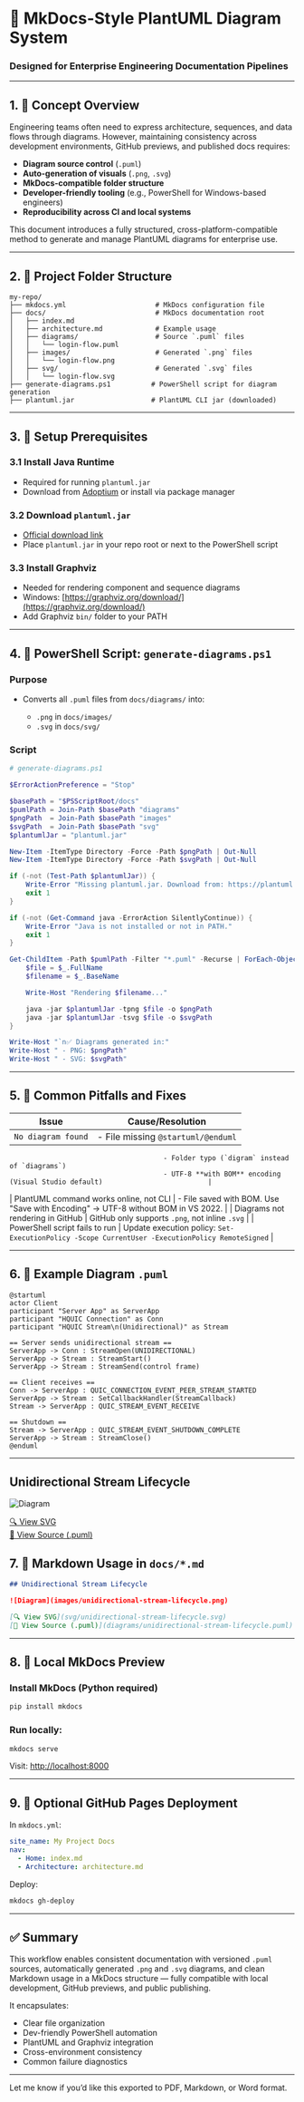 ﻿
# 📘 MkDocs-Style PlantUML Diagram System

### Designed for Enterprise Engineering Documentation Pipelines

---

## 1. 🧭 Concept Overview

Engineering teams often need to express architecture, sequences, and data flows through diagrams. However, maintaining consistency across development environments, GitHub previews, and published docs requires:

* **Diagram source control** (`.puml`)
* **Auto-generation of visuals** (`.png`, `.svg`)
* **MkDocs-compatible folder structure**
* **Developer-friendly tooling** (e.g., PowerShell for Windows-based engineers)
* **Reproducibility across CI and local systems**

This document introduces a fully structured, cross-platform-compatible method to generate and manage PlantUML diagrams for enterprise use.

---

## 2. 📁 Project Folder Structure

```
my-repo/
├── mkdocs.yml                      # MkDocs configuration file
├── docs/                           # MkDocs documentation root
│   ├── index.md
│   ├── architecture.md             # Example usage
│   ├── diagrams/                   # Source `.puml` files
│   │   └── login-flow.puml
│   ├── images/                     # Generated `.png` files
│   │   └── login-flow.png
│   ├── svg/                        # Generated `.svg` files
│   │   └── login-flow.svg
├── generate-diagrams.ps1          # PowerShell script for diagram generation
├── plantuml.jar                   # PlantUML CLI jar (downloaded)
```

---

## 3. 🔧 Setup Prerequisites

### 3.1 Install Java Runtime

* Required for running `plantuml.jar`
* Download from [Adoptium](https://adoptium.net/) or install via package manager

### 3.2 Download `plantuml.jar`

* [Official download link](https://plantuml.com/download)
* Place `plantuml.jar` in your repo root or next to the PowerShell script

### 3.3 Install Graphviz

* Needed for rendering component and sequence diagrams
* Windows: [https://graphviz.org/download/](https://graphviz.org/download/)
* Add Graphviz `bin/` folder to your PATH

---

## 4. 🧪 PowerShell Script: `generate-diagrams.ps1`

### Purpose

* Converts all `.puml` files from `docs/diagrams/` into:

  * `.png` in `docs/images/`
  * `.svg` in `docs/svg/`

### Script

```powershell
# generate-diagrams.ps1

$ErrorActionPreference = "Stop"

$basePath = "$PSScriptRoot/docs"
$pumlPath = Join-Path $basePath "diagrams"
$pngPath  = Join-Path $basePath "images"
$svgPath  = Join-Path $basePath "svg"
$plantumlJar = "plantuml.jar"

New-Item -ItemType Directory -Force -Path $pngPath | Out-Null
New-Item -ItemType Directory -Force -Path $svgPath | Out-Null

if (-not (Test-Path $plantumlJar)) {
    Write-Error "Missing plantuml.jar. Download from: https://plantuml.com/download"
    exit 1
}

if (-not (Get-Command java -ErrorAction SilentlyContinue)) {
    Write-Error "Java is not installed or not in PATH."
    exit 1
}

Get-ChildItem -Path $pumlPath -Filter "*.puml" -Recurse | ForEach-Object {
    $file = $_.FullName
    $filename = $_.BaseName

    Write-Host "Rendering $filename..."

    java -jar $plantumlJar -tpng $file -o $pngPath
    java -jar $plantumlJar -tsvg $file -o $svgPath
}

Write-Host "`n✅ Diagrams generated in:"
Write-Host " - PNG: $pngPath"
Write-Host " - SVG: $svgPath"
```

---

## 5. 🧼 Common Pitfalls and Fixes

| Issue              | Cause/Resolution                   |
| ------------------ | ---------------------------------- |
| `No diagram found` | - File missing `@startuml/@enduml` |

```
                                      - Folder typo (`digram` instead of `diagrams`)  
                                      - UTF-8 **with BOM** encoding (Visual Studio default)                          |
```

\| PlantUML command works online, not CLI | - File saved with BOM. Use "Save with Encoding" → UTF-8 without BOM in VS 2022.  |
\| Diagrams not rendering in GitHub       | GitHub only supports `.png`, not inline `.svg`                                   |
\| PowerShell script fails to run         | Update execution policy:
`Set-ExecutionPolicy -Scope CurrentUser -ExecutionPolicy RemoteSigned` |

---

## 6. 🧾 Example Diagram `.puml`

```plantuml
@startuml
actor Client
participant "Server App" as ServerApp
participant "HQUIC Connection" as Conn
participant "HQUIC Stream\n(Unidirectional)" as Stream

== Server sends unidirectional stream ==
ServerApp -> Conn : StreamOpen(UNIDIRECTIONAL)
ServerApp -> Stream : StreamStart()
ServerApp -> Stream : StreamSend(control frame)

== Client receives ==
Conn -> ServerApp : QUIC_CONNECTION_EVENT_PEER_STREAM_STARTED
ServerApp -> Stream : SetCallbackHandler(StreamCallback)
Stream -> ServerApp : QUIC_STREAM_EVENT_RECEIVE

== Shutdown ==
Stream -> ServerApp : QUIC_STREAM_EVENT_SHUTDOWN_COMPLETE
ServerApp -> Stream : StreamClose()
@enduml
```

---
## Unidirectional Stream Lifecycle

![Diagram](images/unidirectional-stream-lifecycle.png)

[🔍 View SVG](svg/unidirectional-stream-lifecycle.svg)  
[🧾 View Source (.puml)](diagrams/unidirectional-stream-lifecycle.puml)

## 7. 🧱 Markdown Usage in `docs/*.md`

```markdown
## Unidirectional Stream Lifecycle

![Diagram](images/unidirectional-stream-lifecycle.png)

[🔍 View SVG](svg/unidirectional-stream-lifecycle.svg)  
[🧾 View Source (.puml)](diagrams/unidirectional-stream-lifecycle.puml)
```

---

## 8. 🧪 Local MkDocs Preview

### Install MkDocs (Python required)

```bash
pip install mkdocs
```

### Run locally:

```bash
mkdocs serve
```

Visit: [http://localhost:8000](http://localhost:8000)

---

## 9. 🚀 Optional GitHub Pages Deployment

In `mkdocs.yml`:

```yaml
site_name: My Project Docs
nav:
  - Home: index.md
  - Architecture: architecture.md
```

Deploy:

```bash
mkdocs gh-deploy
```

---

## ✅ Summary

This workflow enables consistent documentation with versioned `.puml` sources, automatically generated `.png` and `.svg` diagrams, and clean Markdown usage in a MkDocs structure — fully compatible with local development, GitHub previews, and public publishing.

It encapsulates:

* Clear file organization
* Dev-friendly PowerShell automation
* PlantUML and Graphviz integration
* Cross-environment consistency
* Common failure diagnostics

---

Let me know if you’d like this exported to PDF, Markdown, or Word format.
